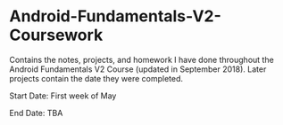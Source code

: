 # Android-Fundamentals-V2-Coursework
Contains the notes, projects, and homework I have done throughout the Android Fundamentals V2 Course (updated in September 2018). Later projects contain the date they were completed. 

Start Date: 
First week of May

End Date: 
TBA
